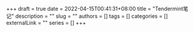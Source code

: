 +++ 
draft = true
date = 2022-04-15T00:41:31+08:00
title = "Tendermint笔记"
description = ""
slug = ""
authors = []
tags = []
categories = []
externalLink = ""
series = []
+++
